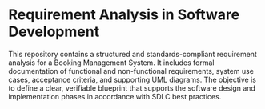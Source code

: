 # Requirement Analysis in Software Development
This repository contains a structured and standards-compliant requirement analysis for a Booking Management System. It includes formal documentation of functional and non-functional requirements, system use cases, acceptance criteria, and supporting UML diagrams. The objective is to define a clear, verifiable blueprint that supports the software design and implementation phases in accordance with SDLC best practices.
